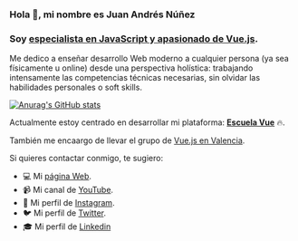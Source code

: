 ### Hola 👋, mi nombre es Juan Andrés Núñez
### Soy [especialista en JavaScript y apasionado de Vue.js](https://wmedia.es/acerca-de-juan-andres-nunez-juanwmedia/). 

Me dedico a enseñar desarrollo Web moderno a cualquier persona (ya sea físicamente u online) desde una perspectiva holística: trabajando intensamente las competencias técnicas necesarias, sin olvidar las habilidades personales o soft skills.

[![Anurag's GitHub stats](https://github-readme-stats.vercel.app/api?username=juanwmedia&show_icons=true&theme=radical)](https://github.com/anuraghazra/github-readme-stats)

Actualmente estoy centrado en desarrollar mi plataforma: [**Escuela Vue**](https://escuelavue.es/) 🔥.

También me encaargo de llevar el grupo de [Vue.js en Valencia](https://vuejsvalencia.com/).

Si quieres contactar conmigo, te sugiero:
- 💻 Mi [página Web](https://wmedia.es/).
- 📹 Mi canal de [YouTube](https://www.youtube.com/juanwmedia?sub_confirmation=1).
- 🌄 Mi perfil de [Instagram](https://www.instagram.com/juanwmedia/).
- 🐦 Mi perfil de [Twitter](https://twitter.com/juanwmedia).
- 🎓 Mi perfil de [Linkedin](https://www.linkedin.com/in/juanwmedia/)

<!--
**juanwmedia/juanwmedia** is a ✨ _special_ ✨ repository because its `README.md` (this file) appears on your GitHub profile.

Here are some ideas to get you started:

- 🔭 I’m currently working on ...
- 🌱 I’m currently learning ...
- 👯 I’m looking to collaborate on ...
- 🤔 I’m looking for help with ...
- 💬 Ask me about ...
- 📫 How to reach me: ...
- 😄 Pronouns: ...
- ⚡ Fun fact: ...
-->
